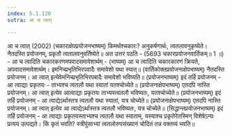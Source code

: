 ```yaml
---
index: 5.1.120
sutra: आ च त्वात्

---
```

 आ च त्वात् (2002) (चकाराक्षेपप्रयोजनभाष्यम्) किमर्थश्चकारः? अनुकर्षणार्थः, त्वतलावनुकृष्येते। नैतदस्ति प्रयोजनम्, प्रकृतौ त्वतालवनुवर्तिष्येते॥ अत उत्तरं पठति -  (5693 चकारप्रयोजनवार्तिकम्॥ 1 ॥) - आ च त्वादिति चकारकरणमपवादसमावेशार्थम् - (भाष्यम्) आ च त्वादिति चकारकारणं क्रियते, अपवादसमावेशार्थम्। इमनिच्प्रभृतिभिरपवादैः समावेशो यथा स्यात्॥ (वार्तिकोक्तप्रयोजनाक्षेपभाष्यम्) नैतदस्ति प्रयोजनम्। आ त्वात् इत्येवेमनिच्प्रभृतिभिरपबादैः समावेशो भविष्यति॥ (प्रयोजनभाष्यम्) इदं तर्हि प्रयोजनम् - आ त्वाद्याः प्रकृतयः - ताभ्यश्च त्वतलौ यथा स्यातां यतश्चोच्येते॥ (प्रयोजनाक्षेपभाष्यम्) एतदपि नास्ति प्रयोजनम्। आ त्वात् इत्येव आत्वाद्याः प्रकृतयः ताभ्यस्त्वतलौ भविष्यतः, यतश्चोच्येते॥ (प्रयोजनभाष्यम्) इदं तर्हि प्रयोजनम् - आ त्वाद्येऽर्थास्तत्र त्वतलौ यथा स्यातां, यत्र चोच्येते॥ (प्रयोजनाक्षेपभाष्यम्) एतदपि नास्ति प्रयोजनम्। आ त्वात् इत्येव आ त्वाद्येऽर्थास्तत्र त्वतलौ भविष्यतः, यत्र चोच्येते॥ (सिद्धान्तप्रयोजनभाष्यम्) इदं तर्हि प्रयोजनम् - आ त्वाद्याः प्रकृतयस्ताभ्यश्च त्वतलौ यथा स्याताम्, यस्याश्च प्रकृतेरेतस्मिन् विशेषेऽन्यः प्रत्यय उत्पद्यते। किं कृतं भवति? स्त्रीपुंसाभ्यां त्वतलोरुपसंख्यानं चोदितं तन्न वक्तव्यं भवति॥ 